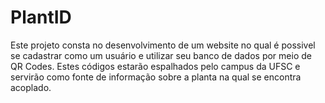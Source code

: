 # PlantID
Este projeto consta no desenvolvimento de um website no qual é possivel se cadastrar como um usuário e utilizar seu banco de dados por meio de QR Codes. Estes códigos estarão espalhados pelo campus da UFSC e servirão como fonte de informação sobre a planta na qual se encontra acoplado.
